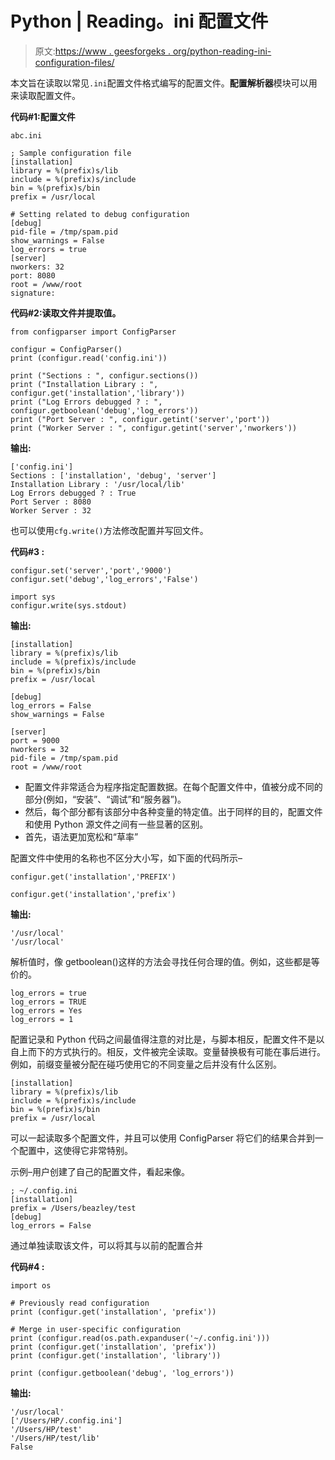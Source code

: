 # Python | Reading。ini 配置文件

> 原文:[https://www . geesforgeks . org/python-reading-ini-configuration-files/](https://www.geeksforgeeks.org/python-reading-ini-configuration-files/)

本文旨在读取以常见`.ini`配置文件格式编写的配置文件。**配置解析器**模块可以用来读取配置文件。

**代码#1:配置文件**

```
abc.ini

; Sample configuration file
[installation]
library = %(prefix)s/lib
include = %(prefix)s/include
bin = %(prefix)s/bin
prefix = /usr/local

# Setting related to debug configuration
[debug]
pid-file = /tmp/spam.pid
show_warnings = False
log_errors = true
[server]
nworkers: 32
port: 8080
root = /www/root
signature:
```

**代码#2:读取文件并提取值。**

```
from configparser import ConfigParser

configur = ConfigParser()
print (configur.read('config.ini'))

print ("Sections : ", configur.sections())
print ("Installation Library : ", configur.get('installation','library'))
print ("Log Errors debugged ? : ", configur.getboolean('debug','log_errors'))
print ("Port Server : ", configur.getint('server','port'))
print ("Worker Server : ", configur.getint('server','nworkers'))

```

**输出:**

```
['config.ini']
Sections : ['installation', 'debug', 'server']
Installation Library : '/usr/local/lib'
Log Errors debugged ? : True
Port Server : 8080
Worker Server : 32

```

也可以使用`cfg.write()`方法修改配置并写回文件。

**代码#3 :**

```
configur.set('server','port','9000')
configur.set('debug','log_errors','False')

import sys
configur.write(sys.stdout)
```

**输出:**

```
[installation]
library = %(prefix)s/lib
include = %(prefix)s/include
bin = %(prefix)s/bin
prefix = /usr/local

[debug]
log_errors = False
show_warnings = False

[server]
port = 9000
nworkers = 32
pid-file = /tmp/spam.pid
root = /www/root

```

*   配置文件非常适合为程序指定配置数据。在每个配置文件中，值被分成不同的部分(例如，“安装”、“调试”和“服务器”)。
*   然后，每个部分都有该部分中各种变量的特定值。出于同样的目的，配置文件和使用 Python 源文件之间有一些显著的区别。
*   首先，语法更加宽松和“草率”

配置文件中使用的名称也不区分大小写，如下面的代码所示–

```
configur.get('installation','PREFIX')

configur.get('installation','prefix')
```

**输出:**

```
'/usr/local'
'/usr/local'
```

解析值时，像 getboolean()这样的方法会寻找任何合理的值。例如，这些都是等价的。

```
log_errors = true
log_errors = TRUE
log_errors = Yes
log_errors = 1
```

配置记录和 Python 代码之间最值得注意的对比是，与脚本相反，配置文件不是以自上而下的方式执行的。相反，文件被完全读取。变量替换极有可能在事后进行。例如，前缀变量被分配在碰巧使用它的不同变量之后并没有什么区别。

```
[installation]
library = %(prefix)s/lib
include = %(prefix)s/include
bin = %(prefix)s/bin
prefix = /usr/local
```

可以一起读取多个配置文件，并且可以使用 ConfigParser 将它们的结果合并到一个配置中，这使得它非常特别。

示例–用户创建了自己的配置文件，看起来像。

```
; ~/.config.ini
[installation]
prefix = /Users/beazley/test
[debug]
log_errors = False
```

通过单独读取该文件，可以将其与以前的配置合并

**代码#4 :**

```
import os

# Previously read configuration
print (configur.get('installation', 'prefix'))

# Merge in user-specific configuration
print (configur.read(os.path.expanduser('~/.config.ini')))
print (configur.get('installation', 'prefix'))
print (configur.get('installation', 'library'))

print (configur.getboolean('debug', 'log_errors'))
```

**输出:**

```
'/usr/local' 
['/Users/HP/.config.ini']
'/Users/HP/test'
'/Users/HP/test/lib'
False

```